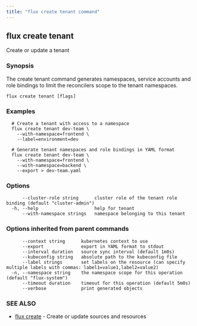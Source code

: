 ```yaml
---
title: "flux create tenant command"
---
```

## flux create tenant

Create or update a tenant

### Synopsis

The create tenant command generates namespaces, service accounts and role bindings to limit the
reconcilers scope to the tenant namespaces.

```
flux create tenant [flags]
```

### Examples

```
  # Create a tenant with access to a namespace 
  flux create tenant dev-team \
    --with-namespace=frontend \
    --label=environment=dev

  # Generate tenant namespaces and role bindings in YAML format
  flux create tenant dev-team \
    --with-namespace=frontend \
    --with-namespace=backend \
	--export > dev-team.yaml
```

### Options

```
      --cluster-role string      cluster role of the tenant role binding (default "cluster-admin")
  -h, --help                     help for tenant
      --with-namespace strings   namespace belonging to this tenant
```

### Options inherited from parent commands

```
      --context string      kubernetes context to use
      --export              export in YAML format to stdout
      --interval duration   source sync interval (default 1m0s)
      --kubeconfig string   absolute path to the kubeconfig file
      --label strings       set labels on the resource (can specify multiple labels with commas: label1=value1,label2=value2)
  -n, --namespace string    the namespace scope for this operation (default "flux-system")
      --timeout duration    timeout for this operation (default 5m0s)
      --verbose             print generated objects
```

### SEE ALSO

* [flux create](/cmd/flux_create/)	 - Create or update sources and resources

